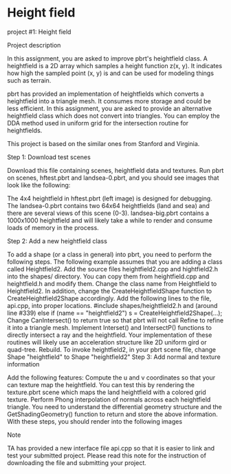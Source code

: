 # Height field
project #1: Height field

Project description

In this assignment, you are asked to improve pbrt's heightfield class. A heightfield is a 2D array which samples a height function z(x, y). It indicates how high the sampled point (x, y) is and can be used for modeling things such as terrain. 

pbrt has provided an implementation of heightfields which converts a heightfield into a triangle mesh. It consumes more storage and could be less efficient. In this assignment, you are asked to provide an alternative heightfield class which does not convert into triangles. You can employ the DDA method used in uniform grid for the intersection routine for heightfields. 

This project is based on the similar ones from Stanford and Virginia. 

Step 1: Download test scenes

Download this file containing scenes, heightfield data and textures. Run pbrt on scenes, hftest.pbrt and landsea-0.pbrt, and you should see images that look like the following: 



The 4x4 heightfield in hftest.pbrt (left image) is designed for debugging. The landsea-0.pbrt contains two 64x64 heightfields (land and sea) and there are several views of this scene (0-3). landsea-big.pbrt contains a 1000x1000 heightfield and will likely take a while to render and consume loads of memory in the process. 

Step 2: Add a new heightfield class

To add a shape (or a class in general) into pbrt, you need to perform the following steps. The following example assumes that you are adding a class called Heightfield2.
Add the source files heightfield2.cpp and hightfield2.h into the shapes/ directory. You can copy them from heightfield.cpp and heightfield.h and modify them. Change the class name from Heightfield to Heightfield2. In addition, change the CreateHeightfieldShape function to CreateHeightfield2Shape accordingly.
Add the following lines to the file, api.cpp, into proper locations.
#include shapes/heightfield2.h
and (around line #339)
else if (name == "heightfield2")
  s = CreateHeightfield2Shape(...);
Change CanIntersect() to return true so that pbrt will not call Refine to refine it into a triangle mesh. Implement Interset() and IntersectP() functions to directly intersect a ray and the heightfield. Your implementation of these routines will likely use an acceleration structure like 2D uniform gird or quad-tree.
Rebuild. To invoke heightfield2, in your pbrt scene file, change Shape "heightfield" to Shape "heightfield2" 
Step 3: Add normal and texture information

Add the following features:
Compute the u and v coordinates so that your can texture map the heightfield. You can test this by rendering the texture.pbrt scene which maps the land heightfield with a colored grid texture.
Perform Phong interpolation of normals across each heightfield triangle.
You need to understand the differential geometry structure and the GetShadingGeometry() function to return and store the above information. With these steps, you should render into the following images 



Note

TA has provided a new interface file api.cpp so that it is easier to link and test your submitted project. Please read this note for the instruction of downloading the file and submitting your project. 